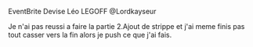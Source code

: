 EventBrite Devise
Léo LEGOFF @Lordkayseur

Je n'ai pas reussi a faire la partie 2.Ajout de strippe
et j'ai meme finis pas tout casser vers la fin alors je push ce que j'ai fais.
